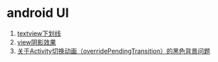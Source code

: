 # android UI

1. [textview下划线](http://stackoverflow.com/questions/2394935/can-i-underline-text-in-an-android-layout)
2. [view阴影效果](http://stackoverflow.com/questions/21211870/android-view-shadow)
3. [关于Activity切换动画（overridePendingTransition）的黑色背景问题](http://www.blogs8.cn/posts/EmqR61b)
